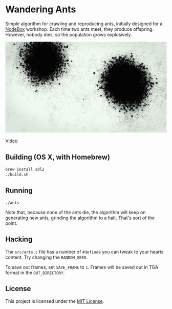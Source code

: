 # Wandering Ants
Simple algorithm for crawling and reproducing ants, initially designed for a [NodeBox](https://www.nodebox.net/) workshop. Each time two ants meet, they produce offspring. However, nobody dies, so the population grows explosively.

![Screenshot](screenshot.png)

[Video](https://youtu.be/jYs9WNQfG80)

## Building (OS X, with Homebrew)

    brew install sdl2
    ./build.sh

## Running

    ./ants

Note that, because none of the ants die, the algorithm will keep on generating new ants, grinding the algorithm to a halt. That's sort of the point.

## Hacking
The `src/ants.c` file has a number of `#define`s you can tweak to your hearts content. Try changing the `RANDOM_SEED`.

To save out frames, set `SAVE_FRAME` to `1`. Frames will be saved out in TGA format in the `OUT_DIRECTORY`.

## License
This project is licensed under the [MIT License](https://opensource.org/licenses/MIT).
